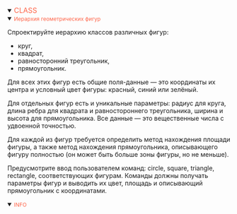 <details open>
<summary><span style="color:tomato;font-size:16px">CLASS</span></summary>
<details open>
<summary><span style="color:tomato;font-size:12px">Иерархия геометрических фигур</span></summary>

Спроектируйте иерархию классов различных фигур: 

* круг, 
* квадрат, 
* равносторонний треугольник, 
* прямоугольник.

Для всех этих фигур есть общие поля-данные — это координаты их центра 
и условный цвет фигуры: красный, синий или зелёный.

Для отдельных фигур есть и уникальные параметры: 
радиус для круга, длина ребра для квадрата и равностороннего треугольника, 
ширина и высота для прямоугольника. 
Все данные — это вещественные числа с удвоенной точностью.

Для каждой из фигур требуется определить метод нахождения площади фигуры, 
а также метод нахождения прямоугольника, описывающего фигуру полностью 
(он может быть больше зоны фигуры, но не меньше).

Предусмотрите ввод пользователем команд: 
circle, square, triangle, rectangle, соответствующих фигурам. 
Команды должны получать параметры фигур и выводить их цвет, 
площадь и описывающий прямоугольник с координатами.

</details>

<details open>
<summary><span style="color:tomato;font-size:12px">INFO</span></summary>

[//]: # (<a href="" style="margin-left:16px">REF</a>)

</details>
</details>